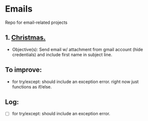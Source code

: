 # Emails
Repo for email-related projects 

## 1. [Christmas.](https://github.com/ADPennington/Emails/tree/main/christmasemail)
* Objective(s): Send email w/ attachment from gmail account (hide credentials) and include first name in subject line. 
    
## To improve:
* for try/except: should include an exception error. right now just functions as if/else. 

## Log:
- [ ] for try/except: should include an exception error. 

